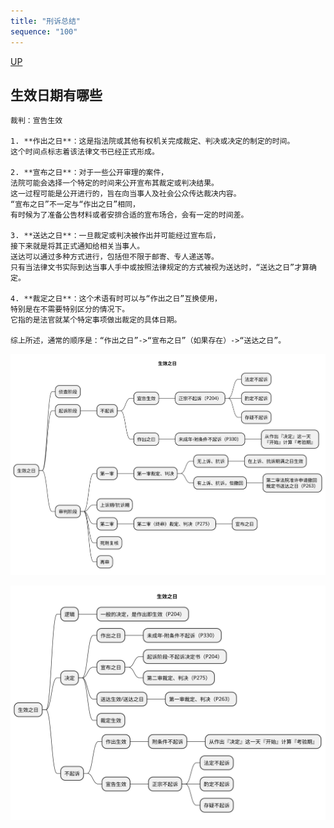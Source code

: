 ```yaml
---
title: "刑诉总结"
sequence: "100"
---
```


[UP](/law/criminal-procedure-law-index.html)

## 生效日期有哪些

```text
裁判：宣告生效

1. **作出之日**：这是指法院或其他有权机关完成裁定、判决或决定的制定的时间。
这个时间点标志着该法律文书已经正式形成。

2. **宣布之日**：对于一些公开审理的案件，
法院可能会选择一个特定的时间来公开宣布其裁定或判决结果。
这一过程可能是公开进行的，旨在向当事人及社会公众传达裁决内容。
“宣布之日”不一定与“作出之日”相同，
有时候为了准备公告材料或者安排合适的宣布场合，会有一定的时间差。

3. **送达之日**：一旦裁定或判决被作出并可能经过宣布后，
接下来就是将其正式通知给相关当事人。
送达可以通过多种方式进行，包括但不限于邮寄、专人递送等。
只有当法律文书实际到达当事人手中或按照法律规定的方式被视为送达时，“送达之日”才算确定。

4. **裁定之日**：这个术语有时可以与“作出之日”互换使用，
特别是在不需要特别区分的情况下。
它指的是法官就某个特定事项做出裁定的具体日期。

综上所述，通常的顺序是：“作出之日”->“宣布之日”（如果存在）->“送达之日”。
```

![](/assets/images/law/criminalp/生效之日-阶段.svg)

![](/assets/images/law/criminalp/生效之日-分类.svg)
